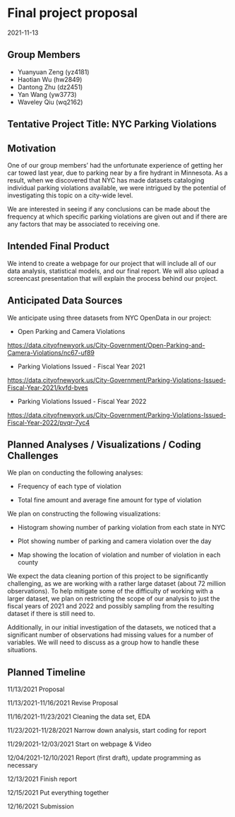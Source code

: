 Final project proposal
================
2021-11-13

## Group Members

-   Yuanyuan Zeng (yz4181)
-   Haotian Wu (hw2849)
-   Dantong Zhu (dz2451)
-   Yan Wang (yw3773)
-   Waveley Qiu (wq2162)

## Tentative Project Title: NYC Parking Violations

## Motivation

One of our group members’ had the unfortunate experience of getting her
car towed last year, due to parking near by a fire hydrant in Minnesota.
As a result, when we discovered that NYC has made datasets cataloging
individual parking violations available, we were intrigued by the
potential of investigating this topic on a city-wide level.

We are interested in seeing if any conclusions can be made about the
frequency at which specific parking violations are given out and if
there are any factors that may be associated to receiving one.

## Intended Final Product

We intend to create a webpage for our project that will include all of
our data analysis, statistical models, and our final report. We will
also upload a screencast presentation that will explain the process
behind our project.

## Anticipated Data Sources

We anticipate using three datasets from NYC OpenData in our project:

-   Open Parking and Camera Violations

<https://data.cityofnewyork.us/City-Government/Open-Parking-and-Camera-Violations/nc67-uf89>

-   Parking Violations Issued - Fiscal Year 2021

<https://data.cityofnewyork.us/City-Government/Parking-Violations-Issued-Fiscal-Year-2021/kvfd-bves>

-   Parking Violations Issued - Fiscal Year 2022

<https://data.cityofnewyork.us/City-Government/Parking-Violations-Issued-Fiscal-Year-2022/pvqr-7yc4>

## Planned Analyses / Visualizations / Coding Challenges

We plan on conducting the following analyses:

-   Frequency of each type of violation

-   Total fine amount and average fine amount for type of violation

We plan on constructing the following visualizations:

-   Histogram showing number of parking violation from each state in NYC

-   Plot showing number of parking and camera violation over the day

-   Map showing the location of violation and number of violation in
    each county

We expect the data cleaning portion of this project to be significantly
challenging, as we are working with a rather large dataset (about 72
million observations). To help mitigate some of the difficulty of
working with a larger dataset, we plan on restricting the scope of our
analysis to just the fiscal years of 2021 and 2022 and possibly sampling
from the resulting dataset if there is still need to.

Additionally, in our initial investigation of the datasets, we noticed
that a significant number of observations had missing values for a
number of variables. We will need to discuss as a group how to handle
these situations.

## Planned Timeline

11/13/2021 Proposal

11/13/2021-11/16/2021 Revise Proposal

11/16/2021-11/23/2021 Cleaning the data set, EDA

11/23/2021-11/28/2021 Narrow down analysis, start coding for report

11/29/2021-12/03/2021 Start on webpage & Video

12/04/2021-12/10/2021 Report (first draft), update programming as
necessary

12/13/2021 Finish report

12/15/2021 Put everything together

12/16/2021 Submission
